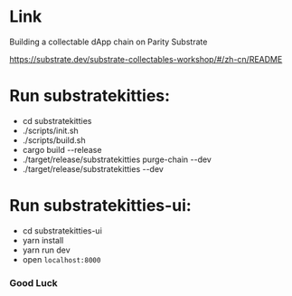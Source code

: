 # Link
Building a collectable dApp chain on Parity Substrate

https://substrate.dev/substrate-collectables-workshop/#/zh-cn/README



# Run substratekitties:

* cd substratekitties
* ./scripts/init.sh
* ./scripts/build.sh
* cargo build --release
* ./target/release/substratekitties purge-chain --dev
* ./target/release/substratekitties --dev



# Run substratekitties-ui:

* cd substratekitties-ui
* yarn install
* yarn run dev
* open ``localhost:8000``


### Good Luck